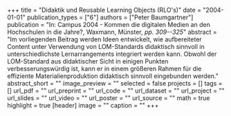 +++
title = "Didaktik und Reusable Learning Objects (RLO's)"
date = "2004-01-01"
publication_types = ["6"]
authors = ["Peter Baumgartner"]
publication = "In: Campus 2004 - Kommen die digitalen Medien an den Hochschulen in die Jahre?, Waxmann, Münster, _pp. 309--325_"
abstract = "Im vorliegenden Beitrag werden Ideen entwickelt, wie aufbereiteter Content unter Verwendung von LOM-Standards didaktisch sinnvoll in unterschiedlichste Lernarrangements integriert werden kann. Obwohl der LOM-Standard aus didaktischer Sicht in einigen Punkten verbesserungswürdig ist, kann er in einem größeren Rahmen für die effiziente Materialienproduktion didaktisch sinnvoll eingebunden werden."
abstract_short = ""
image_preview = ""
selected = false
projects = []
tags = []
url_pdf = ""
url_preprint = ""
url_code = ""
url_dataset = ""
url_project = ""
url_slides = ""
url_video = ""
url_poster = ""
url_source = ""
math = true
highlight = true
[header]
image = ""
caption = ""
+++
